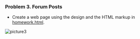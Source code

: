 ### Problem 3. Forum Posts
*	Create a web page using the design and the HTML markup in [homework.html](https://github.com/TelerikAcademy/CSS/blob/master/Topics/01.%20CSS-Overview/demos/homework.html).

![picture3](https://cloud.githubusercontent.com/assets/3619393/7183746/e7c83d36-e461-11e4-8cb3-eb252752f0b4.png)
